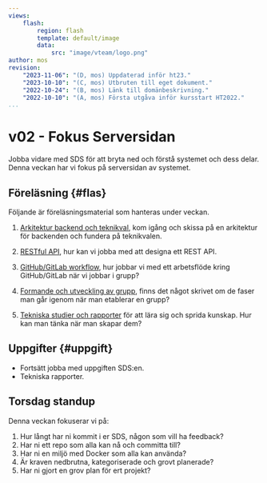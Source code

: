 ```yaml
---
views:
    flash:
        region: flash
        template: default/image
        data:
            src: "image/vteam/logo.png"
author: mos
revision:
    "2023-11-06": "(D, mos) Uppdaterad inför ht23."
    "2023-10-10": "(C, mos) Utbruten till eget dokument."
    "2022-10-24": "(B, mos) Länk till domänbeskrivning."
    "2022-10-10": "(A, mos) Första utgåva inför kursstart HT2022."
...
```

v02 - Fokus Serversidan
=========================

Jobba vidare med SDS för att bryta ned och förstå systemet och dess delar. Denna veckan har vi fokus på serversidan av systemet.



<!--
TODO

* Jobba igenom allt föreläsningsmaterial nedan. Gör slides! så blir det enklare att genomföra presentationerna. Allt behöver jobbas igenom.
* I nuläget hinns inte allt med på listan så man behöver kapa  och prioritera vad som sägs.

Projektplanering (egen spellista? egen artikelserie? vissa delar kan vara i vecka 01)
* Hur bryter man ned kraven? (excel)
* Hur gör man en tidplan för projektet (inledande fasen och hela)? (excel)
    * Bryt ned kraven i delar och kategorisera
    * Dela in projektet i faser
    * Varje fas avslutas med en milestone
    * Timuppföljning

Jobba med aktiviteter i Github (egen spellista? egen artikelserie?)
1. Kan GitHub Projects vara ett sätt att hantera det som skall göras?
1. Flytta [GitHub/GitLab workflow](./../forelasning/git-workflow), till en sådan spelista?
1. Visa hur man gör PR med granskning innan merge.
1. Hur hantera milestones?
1. GitHub Actions

-->



Föreläsning {#flas}
-------------------------

Följande är föreläsningsmaterial som hanteras under veckan.

1. [Arkitektur backend och teknikval](./../forelasning/backend), kom igång och skissa på en arkitektur för backenden och fundera på teknikvalen. <!-- Skissa på slutresultatet så man vet hur långt man skall komma på föreläsningen https://dbwebb.se/img/kurs/vteam/backend.png -->

1. [RESTful API](./../forelasning/rest-api), hur kan vi jobba med att designa ett REST API. <!-- Gör slides för att bättre visualiser hur man jobbar och för att få ett mer komplett exempel. -->

1. [GitHub/GitLab workflow](./../forelasning/git-workflow), hur jobbar vi med ett arbetsflöde kring GitHub/GitLab när vi jobbar i grupp? <!-- Gör slides som visar på helheten med GitHub samt spela in korta videor som visar hur det fungerar i praktiken. -->

1. [Formande och utveckling av grupp](./../forelasning/grupp-utveckling), finns det något skrivet om de faser man går igenom när man etablerar en grupp? <!-- Gör slides med egna bilder -->

1. [Tekniska studier och rapporter](./../tekniska-rapporter) för att lära sig och sprida kunskap. Hur kan man tänka när man skapar dem? <!--Spela in en video om hur man kan göra teknsika rapporter och lägg som en del av den sidan. -->



Uppgifter {#uppgift}
-------------------------

* Fortsätt jobba med uppgiften SDS:en.
* Tekniska rapporter.


<!--
Team {#team}
-------------------------

Lägg till något som är fokuserat på team, även om det finns ovan i gruppens utvecklingsfaser.
-->



Torsdag standup
-----------------------

Denna veckan fokuserar vi på:

1. Hur långt har ni kommit i er SDS, någon som vill ha feedback?
1. Har ni ett repo som alla kan nå och committa till?
1. Har ni en miljö med Docker som alla kan använda?
1. Är kraven nedbrutna, kategoriserade och grovt planerade?
1. Har ni gjort en grov plan för ert projekt?

<!--
Besvara dessa med exempel?

* Hur bryter man ned kraven? (excel)
* Hur gör man en tidplan för projektet? (excel)
-->
